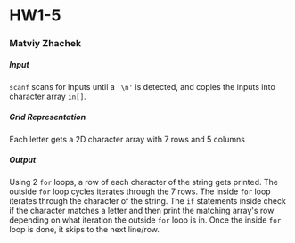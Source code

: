 # HW1-5
### Matviy Zhachek
##### Input
`scanf` scans for inputs until a `'\n'` is detected, and copies the inputs into character array `in[]`.
##### Grid Representation
Each letter gets a 2D character array with 7 rows and 5 columns
##### Output
Using 2 `for` loops, a row of each character of the string gets printed.
The outside `for` loop cycles iterates through the 7 rows.
The inside `for` loop iterates through the character of the string.
The `if` statements inside check if the character matches a letter and then print the matching array's row depending on what iteration the outside `for` loop is in.
Once the inside `for` loop is done, it skips to the next line/row.
